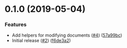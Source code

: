 <a name="0.1.0"></a>
# 0.1.0 (2019-05-04)


### Features

* Add helpers for modifying documents ([#4](https://github.com/atSCM/modify-xml/issues/4)) ([57a99bc](https://github.com/atSCM/modify-xml/commits/57a99bc))
* Initial release ([#2](https://github.com/atSCM/modify-xml/issues/2)) ([f6de3a2](https://github.com/atSCM/modify-xml/commits/f6de3a2))



